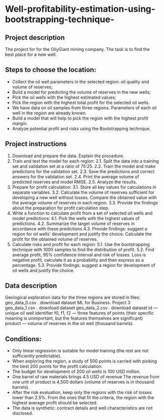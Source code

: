 # Well-profitability-estimation-using-bootstrapping-technique-

## Project description
The project for for the OilyGiant mining company. The task is to find the best place for
a new well.
## Steps to choose the location:
- Collect the oil well parameters in the selected region: oil quality and volume of
reserves;
- Build a model for predicting the volume of reserves in the new wells;
- Pick the oil wells with the highest estimated values;
- Pick the region with the highest total profit for the selected oil wells.
- We have data on oil samples from three regions. Parameters of each oil well in the
region are already known. 
- Build a model that will help to pick the region with the
highest profit margin. 
- Analyze potential profit and risks using the Bootstrapping technique.
## Project instructions
1. Download and prepare the data. Explain the procedure.
2. Train and test the model for each region:
2.1. Split the data into a training set and validation set at a ratio of 7525.
2.2. Train the model and make predictions for the validation set.
2.3. Save the predictions and correct answers for the validation set.
2.4. Print the average volume of predicted reserves and model RMSE.
2.5. Analyze the results.
3. Prepare for profit calculation:
3.1. Store all key values for calculations in separate variables.
3.2. Calculate the volume of reserves sufficient for developing a new well
without losses. Compare the obtained value with the average volume of
reserves in each region.
3.3. Provide the findings about the preparation for profit calculation step.
4. Write a function to calculate profit from a set of selected oil wells and model
predictions:
4.1. Pick the wells with the highest values of predictions.
4.2. Summarize the target volume of reserves in accordance with these
predictions
4.3. Provide findings: suggest a region for oil wells' development and justify
the choice. Calculate the profit for the obtained volume of reserves.
5. Calculate risks and profit for each region:
5.1. Use the bootstrapping technique with 1000 samples to find the distribution of
profit.
5.2. Find average profit, 95% confidence interval and risk of losses. Loss is
negative profit, calculate it as a probability and then express as a percentage.
5.3. Provide findings: suggest a region for development of oil wells and justify the
choice.
## Data description
Geological exploration data for the three regions are stored in files:
geo_data_0.csv . download dataset
ML for Business. Project 3
geo_data_1.csv . download dataset
geo_data_2.csv . download dataset
id — unique oil well identifier
f0, f1, f2 — three features of points (their specific meaning is unimportant, but
the features themselves are significant)
product — volume of reserves in the oil well (thousand barrels).
## Conditions:
- Only linear regression is suitable for model training (the rest are not
sufficiently predictable).
- When exploring the region, a study of 500 points is carried with picking the
best 200 points for the profit calculation.
- The budget for development of 200 oil wells is 100 USD million.
- One barrel of raw materials brings 4.5 USD of revenue The revenue from one
unit of product is 4,500 dollars (volume of reserves is in thousand barrels).
- After the risk evaluation, keep only the regions with the risk of losses lower
than 2.5%. From the ones that fit the criteria, the region with the highest
average profit should be selected.
- The data is synthetic: contract details and well characteristics are not disclosed.
